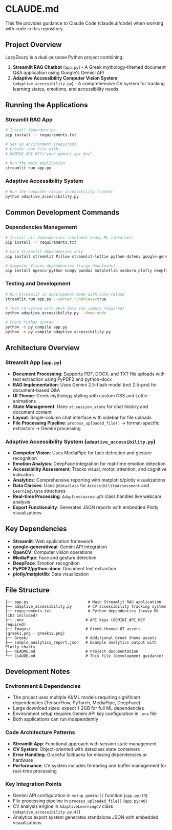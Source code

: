 # CLAUDE.md

This file provides guidance to Claude Code (claude.ai/code) when working with code in this repository.

## Project Overview

LazyZeuzy is a dual-purpose Python project combining:

1. **Streamlit RAG Chatbot** (`app.py`) - A Greek mythology-themed document Q&A application using Google's Gemini API
2. **Adaptive Accessibility Computer Vision System** (`adaptive_accessibility.py`) - A comprehensive CV system for tracking learning states, emotions, and accessibility needs

## Running the Applications

### Streamlit RAG App
```bash
# Install dependencies
pip install -r requirements.txt

# Set up environment (required)
# Create .env file with:
# GEMINI_API_KEY="your_gemini_api_key"

# Run the main application
streamlit run app.py
```

### Adaptive Accessibility System
```bash
# Run the computer vision accessibility tracker
python adaptive_accessibility.py
```

## Common Development Commands

### Dependencies Management
```bash
# Install all dependencies (includes heavy ML libraries)
pip install -r requirements.txt

# Core Streamlit dependencies only
pip install streamlit Pillow streamlit-lottie python-dotenv google-generativeai beautifulsoup4 moviepy PyPDF2 python-docx

# Computer Vision dependencies (large downloads)
pip install opencv-python numpy pandas matplotlib seaborn plotly deepface mediapipe tensorflow scikit-learn tf-keras
```

### Testing and Development
```bash
# Run Streamlit in development mode with auto-reload
streamlit run app.py --server.runOnSave=true

# Test CV system with mock data (no camera required)
python adaptive_accessibility.py --demo-mode

# Check Python syntax
python -m py_compile app.py
python -m py_compile adaptive_accessibility.py
```

## Architecture Overview

### Streamlit App (`app.py`)
- **Document Processing**: Supports PDF, DOCX, and TXT file uploads with text extraction using PyPDF2 and python-docx
- **RAG Implementation**: Uses Gemini 2.5-flash model (not 2.5-pro) for document-based Q&A
- **UI Theme**: Greek mythology styling with custom CSS and Lottie animations
- **State Management**: Uses `st.session_state` for chat history and document content
- **Layout**: Single-column chat interface with sidebar for file uploads
- **File Processing Pipeline**: `process_uploaded_file()` → format-specific extractors → Gemini processing

### Adaptive Accessibility System (`adaptive_accessibility.py`)
- **Computer Vision**: Uses MediaPipe for face detection and gesture recognition
- **Emotion Analysis**: DeepFace integration for real-time emotion detection
- **Accessibility Assessment**: Tracks visual, motor, attention, and cognitive indicators
- **Analytics**: Comprehensive reporting with matplotlib/plotly visualizations
- **Data Classes**: Uses `@dataclass` for `AccessibilityAssessment` and `LearningState` structures
- **Real-time Processing**: `AdaptiveLearningCV` class handles live webcam analysis
- **Export Functionality**: Generates JSON reports with embedded Plotly visualizations

## Key Dependencies

- **Streamlit**: Web application framework
- **google-generativeai**: Gemini API integration
- **OpenCV**: Computer vision operations
- **MediaPipe**: Face and gesture detection
- **DeepFace**: Emotion recognition
- **PyPDF2/python-docx**: Document text extraction
- **plotly/matplotlib**: Data visualization

## File Structure

```
├── app.py                          # Main Streamlit RAG application
├── adaptive_accessibility.py       # CV accessibility tracking system
├── requirements.txt                # Python dependencies (heavy ML libs included)
├── .env                           # API keys (GEMINI_API_KEY required)
├── Images/                        # Greek-themed UI assets (greek1.png - greek12.png)
├── Greek/                         # Additional Greek theme assets
├── sample_analytics_report.json   # Example analytics output with Plotly charts
├── README.md                      # Project documentation
└── CLAUDE.md                      # This file (development guidance)
```

## Development Notes

### Environment & Dependencies
- The project uses multiple AI/ML models requiring significant dependencies (TensorFlow, PyTorch, MediaPipe, DeepFace)
- Large download sizes: expect 1-2GB for full ML dependencies
- Environment setup requires Gemini API key configuration in `.env` file
- Both applications can run independently

### Code Architecture Patterns
- **Streamlit App**: Functional approach with session state management
- **CV System**: Object-oriented with dataclass state containers
- **Error Handling**: Graceful fallbacks for missing dependencies or hardware
- **Performance**: CV system includes threading and buffer management for real-time processing

### Key Integration Points
- Gemini API configuration in `setup_gemini()` function (`app.py:13`)
- File processing pipeline in `process_uploaded_file()` (`app.py:40`)
- CV analysis engine in `AdaptiveLearningCV` class (`adaptive_accessibility.py:47`)
- Analytics export system generates standalone JSON with embedded visualizations